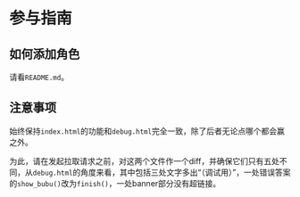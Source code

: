 # 参与指南
## 如何添加角色
请看`README.md`。

## 注意事项
始终保持`index.html`的功能和`debug.html`完全一致，除了后者无论点哪个都会赢之外。

为此，请在发起拉取请求之前，对这两个文件作一个diff，并确保它们只有五处不同，从`debug.html`的角度来看，其中包括三处文字多出“（调试用）”，一处错误答案的`show_bubu()`改为`finish()`，一处banner部分没有超链接。
